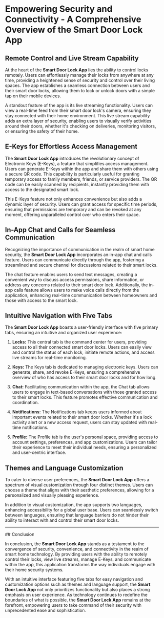 # Empowering Security and Connectivity - A Comprehensive Overview of the Smart Door Lock App

## Remote Control and Live Stream Capability

At the heart of the **Smart Door Lock App** lies the ability to control locks remotely. Users can effortlessly manage their locks from anywhere at any time, providing a heightened sense of security and control over their living spaces. The app establishes a seamless connection between users and their smart door locks, allowing them to lock or unlock doors with a simple tap on their mobile devices.

A standout feature of the app is its live streaming functionality. Users can view a real-time feed from their smart door lock's camera, ensuring they stay connected with their home environment. This live stream capability adds an extra layer of security, enabling users to visually verify activities around their doors, whether it's checking on deliveries, monitoring visitors, or ensuring the safety of their home.

## E-Keys for Effortless Access Management

The **Smart Door Lock App** introduces the revolutionary concept of Electronic Keys (E-Keys), a feature that simplifies access management. Users can generate E-Keys within the app and share them with others using a secure QR code. This capability is particularly useful for granting temporary access to family members, friends, or service providers. The QR code can be easily scanned by recipients, instantly providing them with access to the designated smart lock.

This E-Keys feature not only enhances convenience but also adds a dynamic layer of security. Users can grant access for specific time periods, ensuring that permissions are temporary and can be revoked at any moment, offering unparalleled control over who enters their space.

## In-App Chat and Calls for Seamless Communication

Recognizing the importance of communication in the realm of smart home security, the **Smart Door Lock App** incorporates an in-app chat and calls feature. Users can communicate directly through the app, fostering a streamlined and secure channel for discussions related to their smart locks.

The chat feature enables users to send text messages, creating a convenient way to discuss access permissions, share information, or address any concerns related to their smart door lock. Additionally, the in-app calls feature allows users to make voice calls directly from the application, enhancing real-time communication between homeowners and those with access to the smart lock.

## Intuitive Navigation with Five Tabs

The **Smart Door Lock App** boasts a user-friendly interface with five primary tabs, ensuring an intuitive and organized user experience:

1. **Locks:**
   This central tab is the command center for users, providing access to all their connected smart door locks. Users can easily view and control the status of each lock, initiate remote actions, and access live streams for real-time monitoring.

2. **Keys:**
   The Keys tab is dedicated to managing electronic keys. Users can generate, share, and revoke E-Keys, ensuring a comprehensive overview of who has access to their smart door locks and for how long.

3. **Chat:**
   Facilitating communication within the app, the Chat tab allows users to engage in text-based conversations with those granted access to their smart locks. This feature promotes effective communication and coordination.

4. **Notifications:**
   The Notifications tab keeps users informed about important events related to their smart door locks. Whether it's a lock activity alert or a new access request, users can stay updated with real-time notifications.

5. **Profile:**
   The Profile tab is the user's personal space, providing access to account settings, preferences, and app customizations. Users can tailor their experience to meet their individual needs, ensuring a personalized and user-centric interface.

## Themes and Language Customization

To cater to diverse user preferences, the **Smart Door Lock App** offers a spectrum of visual customization through four distinct themes. Users can choose a theme that aligns with their aesthetic preferences, allowing for a personalized and visually pleasing experience.

In addition to visual customization, the app supports two languages, enhancing accessibility for a global user base. Users can seamlessly switch between languages, ensuring that language barriers do not hinder their ability to interact with and control their smart door locks.

<hr>
## Conclusion

In conclusion, the **Smart Door Lock App** stands as a testament to the convergence of security, convenience, and connectivity in the realm of smart home technology. By providing users with the ability to remotely control their locks, view live streams, manage E-Keys, and communicate within the app, this application transforms the way individuals engage with their home security systems.

With an intuitive interface featuring five tabs for easy navigation and customization options such as themes and language support, the **Smart Door Lock App** not only prioritizes functionality but also places a strong emphasis on user experience. As technology continues to redefine the boundaries of what is possible, the **Smart Door Lock App** remains at the forefront, empowering users to take command of their security with unprecedented ease and sophistication.
